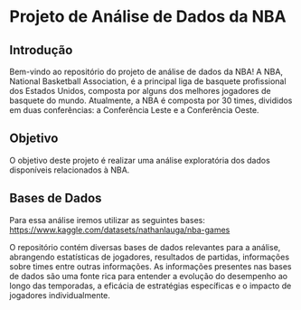 # Projeto de Análise de Dados da NBA

## Introdução
Bem-vindo ao repositório do projeto de análise de dados da NBA! A NBA, National Basketball Association, é a principal liga de basquete profissional dos Estados Unidos, composta por alguns dos melhores jogadores de basquete do mundo. Atualmente, a NBA é composta por 30 times, divididos em duas conferências: a Conferência Leste e a Conferência Oeste.

## Objetivo
O objetivo deste projeto é realizar uma análise exploratória dos dados disponíveis relacionados à NBA.

## Bases de Dados
Para essa análise iremos utilizar as seguintes bases: https://www.kaggle.com/datasets/nathanlauga/nba-games

O repositório contém diversas bases de dados relevantes para a análise, abrangendo estatísticas de jogadores, resultados de partidas, informações sobre times entre outras informações. As informações presentes nas bases de dados são uma fonte rica para entender a evolução do desempenho ao longo das temporadas, a eficácia de estratégias específicas e o impacto de jogadores individualmente.
